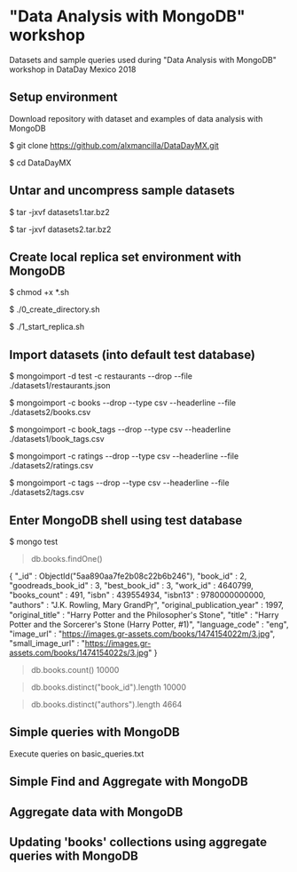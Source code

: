 # "Data Analysis with MongoDB" workshop 

Datasets and sample queries used during "Data Analysis with MongoDB" workshop in DataDay Mexico 2018 

## Setup  environment

Download repository with dataset and examples of data analysis with MongoDB

$ git clone https://github.com/alxmancilla/DataDayMX.git

$ cd DataDayMX

## Untar and uncompress sample datasets

$ tar -jxvf datasets1.tar.bz2 

$ tar -jxvf datasets2.tar.bz2 


## Create local replica set environment with MongoDB
$ chmod +x *.sh

$ ./0_create_directory.sh 

$ ./1_start_replica.sh 


## Import datasets (into default test database)

$ mongoimport -d test -c restaurants --drop --file ./datasets1/restaurants.json

$ mongoimport  -c books --drop --type csv --headerline --file ./datasets2/books.csv 

$ mongoimport  -c book_tags --drop --type csv --headerline ./datasets1/book_tags.csv 

$ mongoimport  -c ratings --drop --type csv --headerline --file ./datasets2/ratings.csv 

$ mongoimport  -c tags --drop --type csv --headerline --file ./datasets2/tags.csv 


## Enter MongoDB shell using test database 

$ mongo test

>  db.books.findOne()

{
	"_id" : ObjectId("5aa890aa7fe2b08c22b6b246"),
	"book_id" : 2,
	"goodreads_book_id" : 3,
	"best_book_id" : 3,
	"work_id" : 4640799,
	"books_count" : 491,
	"isbn" : 439554934,
	"isbn13" : 9780000000000,
	"authors" : "J.K. Rowling, Mary GrandPr̩",
	"original_publication_year" : 1997,
	"original_title" : "Harry Potter and the Philosopher's Stone",
	"title" : "Harry Potter and the Sorcerer's Stone (Harry Potter, #1)",
	"language_code" : "eng",
	"image_url" : "https://images.gr-assets.com/books/1474154022m/3.jpg",
	"small_image_url" : "https://images.gr-assets.com/books/1474154022s/3.jpg"
}

>  db.books.count()
10000

>  db.books.distinct("book_id").length
10000

> db.books.distinct("authors").length
4664


## Simple queries with MongoDB  

Execute queries on basic_queries.txt

## Simple Find and Aggregate  with MongoDB  

## Aggregate data with MongoDB  

## Updating 'books' collections using aggregate queries with MongoDB  


